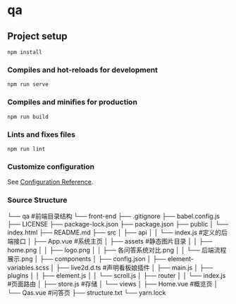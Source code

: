 # qa

## Project setup
```
npm install
```

### Compiles and hot-reloads for development
```
npm run serve
```

### Compiles and minifies for production
```
npm run build
```

### Lints and fixes files
```
npm run lint
```

### Customize configuration
See [Configuration Reference](https://cli.vuejs.org/config/).

### Source Structure

└── qa                      #前端目录结构
  └── front-end
    ├── .gitignore
    ├── babel.config.js
    ├── LICENSE
    ├── package-lock.json
    ├── package.json
    ├── public
    │  └── index.html
    ├── README.md
    ├── src
    │  ├── api
    │  │  └── index.js          #定义的后端接口
    │  ├── App.vue              #系统主页
    │  ├── assets               #静态图片目录
    │  │  ├── home.png
    │  │  ├── logo.png
    │  │  ├── 各问答系统对比.png
    │  │  └── 后端流程展示.png
    │  ├── components
    │  ├── config.json
    │  ├── element-variables.scss
    │  ├── live2d.d.ts                #声明看板娘插件
    │  ├── main.js
    │  ├── plugins
    │  │  ├── element.js
    │  │  └── scroll.js
    │  ├── router
    │  │  └── index.js                #页面路由
    │  ├── store.js                   #存储
    │  └── views
    │    ├── Home.vue                 #概览页
    │    └── Qas.vue                  #问答页
    ├── structure.txt
    └── yarn.lock
